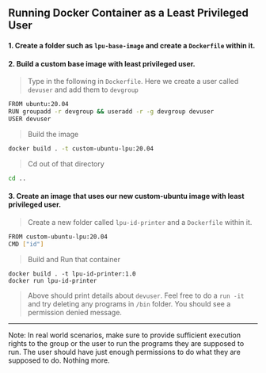 ## Running Docker Container as a Least Privileged User

#### 1. Create a folder such as `lpu-base-image` and create a `Dockerfile` within it.

#### 2. Build a custom base image with least privileged user.

> Type in the following in `Dockerfile`. 
> Here we create a user called `devuser` and add them to `devgroup`

```bash
FROM ubuntu:20.04
RUN groupadd -r devgroup && useradd -r -g devgroup devuser
USER devuser
```
> Build the image
```bash
docker build . -t custom-ubuntu-lpu:20.04
```

> Cd out of that directory
```bash
cd ..
```

#### 3. Create an image that uses our new custom-ubuntu image with least privileged user.

> Create a new folder called `lpu-id-printer` and a `Dockerfile` within it.
```bash
FROM custom-ubuntu-lpu:20.04
CMD ["id"]
```

> Build and Run that container

```
docker build . -t lpu-id-printer:1.0
docker run lpu-id-printer
```

> Above should print details about `devuser`. 
> Feel free to do a `run -it` and try deleting any programs in `/bin` folder. You should see a permission denied message.

---

Note: In real world scenarios, make sure to provide sufficient execution rights to the group or the user to run the programs they are supposed to run. The user should have just enough permissions to do what they are supposed to do. Nothing more.
